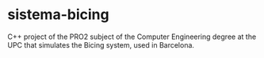 # sistema-bicing
C++ project of the PRO2 subject of the Computer Engineering degree at the UPC that simulates the Bicing system, used in Barcelona.
